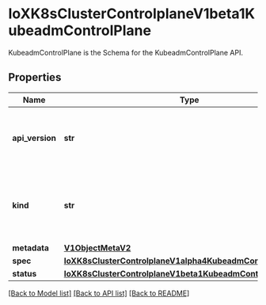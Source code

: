 # IoXK8sClusterControlplaneV1beta1KubeadmControlPlane

KubeadmControlPlane is the Schema for the KubeadmControlPlane API.
## Properties
Name | Type | Description | Notes
------------ | ------------- | ------------- | -------------
**api_version** | **str** | APIVersion defines the versioned schema of this representation of an object. Servers should convert recognized schemas to the latest internal value, and may reject unrecognized values. More info: https://git.k8s.io/community/contributors/devel/sig-architecture/api-conventions.md#resources | [optional] 
**kind** | **str** | Kind is a string value representing the REST resource this object represents. Servers may infer this from the endpoint the kubernetes.client submits requests to. Cannot be updated. In CamelCase. More info: https://git.k8s.io/community/contributors/devel/sig-architecture/api-conventions.md#types-kinds | [optional] 
**metadata** | [**V1ObjectMetaV2**](V1ObjectMetaV2.md) |  | [optional] 
**spec** | [**IoXK8sClusterControlplaneV1alpha4KubeadmControlPlaneSpec**](IoXK8sClusterControlplaneV1alpha4KubeadmControlPlaneSpec.md) |  | [optional] 
**status** | [**IoXK8sClusterControlplaneV1beta1KubeadmControlPlaneStatus**](IoXK8sClusterControlplaneV1beta1KubeadmControlPlaneStatus.md) |  | [optional] 

[[Back to Model list]](../README.md#documentation-for-models) [[Back to API list]](../README.md#documentation-for-api-endpoints) [[Back to README]](../README.md)


